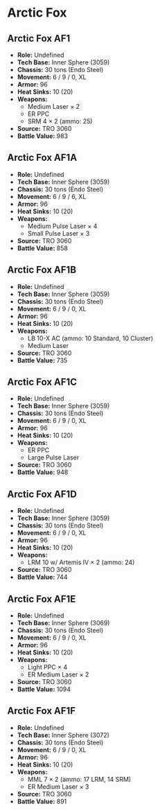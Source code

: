 # Arctic Fox
## Arctic Fox AF1
- **Role:** Undefined
- **Tech Base:** Inner Sphere (3059)
- **Chassis:** 30 tons (Endo Steel)
- **Movement:** 6 / 9 / 0, XL
- **Armor:** 96
- **Heat Sinks:** 10 (20)
- **Weapons:**
  - Medium Laser × 2
  - ER PPC
  - SRM 4 × 2 (ammo: 25)
- **Source:** TRO 3060
- **Battle Value:** 983

## Arctic Fox AF1A
- **Role:** Undefined
- **Tech Base:** Inner Sphere (3059)
- **Chassis:** 30 tons (Endo Steel)
- **Movement:** 6 / 9 / 6, XL
- **Armor:** 96
- **Heat Sinks:** 10 (20)
- **Weapons:**
  - Medium Pulse Laser × 4
  - Small Pulse Laser × 3
- **Source:** TRO 3060
- **Battle Value:** 858

## Arctic Fox AF1B
- **Role:** Undefined
- **Tech Base:** Inner Sphere (3059)
- **Chassis:** 30 tons (Endo Steel)
- **Movement:** 6 / 9 / 0, XL
- **Armor:** 96
- **Heat Sinks:** 10 (20)
- **Weapons:**
  - LB 10-X AC (ammo: 10 Standard, 10 Cluster)
  - Medium Laser
- **Source:** TRO 3060
- **Battle Value:** 735

## Arctic Fox AF1C
- **Role:** Undefined
- **Tech Base:** Inner Sphere (3059)
- **Chassis:** 30 tons (Endo Steel)
- **Movement:** 6 / 9 / 0, XL
- **Armor:** 96
- **Heat Sinks:** 10 (20)
- **Weapons:**
  - ER PPC
  - Large Pulse Laser
- **Source:** TRO 3060
- **Battle Value:** 948

## Arctic Fox AF1D
- **Role:** Undefined
- **Tech Base:** Inner Sphere (3059)
- **Chassis:** 30 tons (Endo Steel)
- **Movement:** 6 / 9 / 0, XL
- **Armor:** 96
- **Heat Sinks:** 10 (20)
- **Weapons:**
  - LRM 10 w/ Artemis IV × 2 (ammo: 24)
- **Source:** TRO 3060
- **Battle Value:** 744

## Arctic Fox AF1E
- **Role:** Undefined
- **Tech Base:** Inner Sphere (3069)
- **Chassis:** 30 tons (Endo Steel)
- **Movement:** 6 / 9 / 0, XL
- **Armor:** 96
- **Heat Sinks:** 10 (20)
- **Weapons:**
  - Light PPC × 4
  - ER Medium Laser × 2
- **Source:** TRO 3060
- **Battle Value:** 1094

## Arctic Fox AF1F
- **Role:** Undefined
- **Tech Base:** Inner Sphere (3072)
- **Chassis:** 30 tons (Endo Steel)
- **Movement:** 6 / 9 / 0, XL
- **Armor:** 96
- **Heat Sinks:** 10 (20)
- **Weapons:**
  - MML 7 × 2 (ammo: 17 LRM, 14 SRM)
  - ER Medium Laser × 3
- **Source:** TRO 3060
- **Battle Value:** 891

